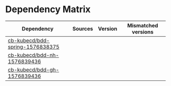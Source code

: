 # Dependency Matrix

Dependency | Sources | Version | Mismatched versions
---------- | ------- | ------- | -------------------
[cb-kubecd/bdd-spring-1576838375](https://github.com/cb-kubecd/bdd-spring-1576838375.git) |  | []() | 
[cb-kubecd/bdd-nh-1576839436](https://github.com/cb-kubecd/bdd-nh-1576839436.git) |  | []() | 
[cb-kubecd/bdd-gh-1576839436](https://github.com/cb-kubecd/bdd-gh-1576839436.git) |  | []() | 
